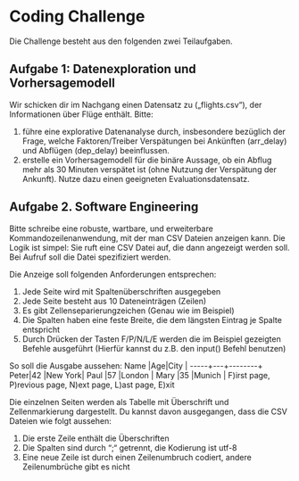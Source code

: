 # Coding Challenge
Die Challenge besteht aus den folgenden zwei Teilaufgaben.

## Aufgabe 1: Datenexploration und Vorhersagemodell
Wir schicken dir im Nachgang einen Datensatz zu („flights.csv“), der Informationen über Flüge enthält. Bitte:
1. führe eine explorative Datenanalyse durch, insbesondere bezüglich der Frage, welche Faktoren/Treiber Verspätungen bei Ankünften (arr_delay) und Abflügen (dep_delay) beeinflussen.
1. erstelle ein Vorhersagemodell für die binäre Aussage, ob ein Abflug mehr als 30 Minuten verspätet ist (ohne Nutzung der Verspätung der Ankunft). Nutze dazu einen geeigneten Evaluationsdatensatz.


## Aufgabe 2. Software Engineering
Bitte schreibe eine robuste, wartbare, und erweiterbare Kommandozeilenanwendung, mit der man CSV Dateien anzeigen kann.
Die Logik ist simpel: Sie ruft eine CSV Datei auf, die dann angezeigt werden soll. Bei Aufruf soll die Datei spezifiziert werden.

Die Anzeige soll folgenden Anforderungen entsprechen:
1. Jede Seite wird mit Spaltenüberschriften ausgegeben
1. Jede Seite besteht aus 10 Dateneinträgen (Zeilen)
1. Es gibt Zellenseparierungzeichen (Genau wie im Beispiel)
1. Die Spalten haben eine feste Breite, die dem längsten Eintrag je Spalte entspricht
1. Durch Drücken der Tasten F/P/N/L/E werden die im Beispiel gezeigten Befehle ausgeführt (Hierfür kannst du z.B. den input() Befehl benutzen)

So soll die Ausgabe aussehen:
Name |Age|City | -----+---+--------+ 
Peter|42 |New York| Paul |57 |London | 
Mary |35 |Munich | 
F)irst page, P)revious page, N)ext page, L)ast page, E)xit

Die einzelnen Seiten werden als Tabelle mit Überschrift und Zellenmarkierung dargestellt. Du kannst davon ausgegangen, dass die CSV Dateien wie folgt aussehen:
1. Die erste Zeile enthält die Überschriften
1. Die Spalten sind durch “;“ getrennt, die Kodierung ist utf-8
1. Eine neue Zeile ist durch einen Zeilenumbruch codiert, andere Zeilenumbrüche gibt es nicht
